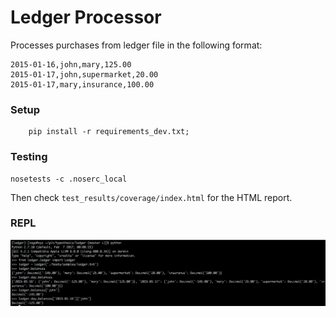Ledger Processor
=================
Processes purchases from ledger file in the following format:

```
2015-01-16,john,mary,125.00
2015-01-17,john,supermarket,20.00
2015-01-17,mary,insurance,100.00
```

### Setup

```
	pip install -r requirements_dev.txt;
```

### Testing

```
nosetests -c .noserc_local
```

Then check `test_results/coverage/index.html` for the HTML report.


### REPL

![](https://github.com/panchorifa/ledger/blob/master/docs/repl.png)
